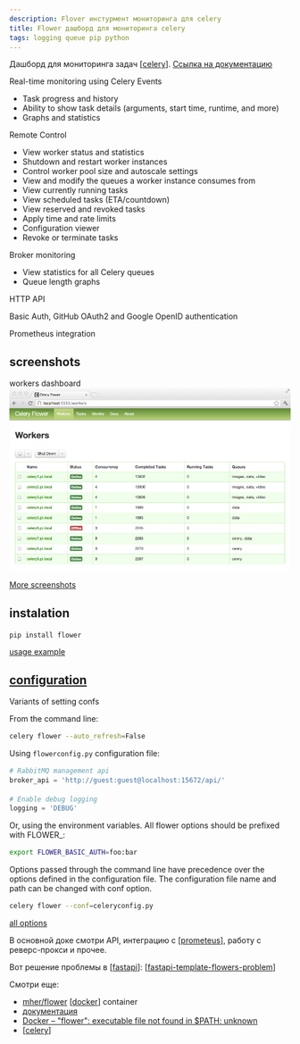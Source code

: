 ```yaml
---
description: Flover инстурмент мониторинга для celery
title: Flower дашборд для мониторинга celery
tags: logging queue pip python
---
```


Дашборд для мониторинга задач [[celery]]. [Ссылка на документацию](https://flower.readthedocs.io/en/latest/)

Real-time monitoring using Celery Events

- Task progress and history
- Ability to show task details (arguments, start time, runtime, and more)
- Graphs and statistics

Remote Control

- View worker status and statistics
- Shutdown and restart worker instances
- Control worker pool size and autoscale settings
- View and modify the queues a worker instance consumes from
- View currently running tasks
- View scheduled tasks (ETA/countdown)
- View reserved and revoked tasks
- Apply time and rate limits
- Configuration viewer
- Revoke or terminate tasks

Broker monitoring

- View statistics for all Celery queues
- Queue length graphs

HTTP API

Basic Auth, GitHub OAuth2 and Google OpenID authentication

Prometheus integration

## screenshots

workers dashboard
![flower workers dashboard](../attachments/2021-07-30-23-11-36.png)

[More screenshots](https://flower.readthedocs.io/en/latest/screenshots.html)

## instalation

`pip install flower`

[usage example](https://flower.readthedocs.io/en/latest/install.html#usage)

## [configuration](https://flower.readthedocs.io/en/latest/config.html)

Variants of setting confs

From the command line:

```bash
celery flower --auto_refresh=False
```

Using `flowerconfig.py` configuration file:

```python
# RabbitMQ management api
broker_api = 'http://guest:guest@localhost:15672/api/'

# Enable debug logging
logging = 'DEBUG'
```

Or, using the environment variables. All flower options should be prefixed with FLOWER_:

```bash
export FLOWER_BASIC_AUTH=foo:bar
```

Options passed through the command line have precedence over the options defined in the configuration file. The configuration file name and path can be changed with conf option.

```bash
celery flower --conf=celeryconfig.py
```

[all options](https://flower.readthedocs.io/en/latest/config.html#options)

В основной доке смотри API, интеграцию с [[prometeus]], работу с реверс-прокси и прочее.

Вот решение проблемы в [[fastapi]]: [[fastapi-template-flowers-problem]]

Смотри еще:

- [mher/flower](https://hub.docker.com/r/mher/flower/) [[docker]] container
- [документация](https://flower.readthedocs.io/en/latest/index.html)
- [Docker – "flower": executable file not found in $PATH: unknown](https://stackoverflow.com/a/68294030/15966204)
- [[celery]]

[//begin]: # "Autogenerated link references for markdown compatibility"
[celery]: celery "Celery"
[prometeus]: prometeus "Prometeus"
[fastapi]: fastapi "Fastapi"
[fastapi-template-flowers-problem]: fastapi-template-flowers-problem "Fastapi template flower problem"
[docker]: ../lists/docker "Docker"
[celery]: celery "Celery"
[//end]: # "Autogenerated link references"